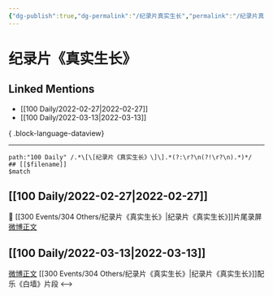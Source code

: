 ```yaml
---
{"dg-publish":true,"dg-permalink":"/纪录片真实生长","permalink":"/纪录片真实生长/","title":"纪录片《真实生长》","tags":[null],"created":"2022-11-09T17:12:51.000+08:00","updated":"2023-04-10T17:15:33.000+08:00"}
---
```


# 纪录片《真实生长》

## Linked Mentions
- [[100 Daily/2022-02-27\|2022-02-27]]
- [[100 Daily/2022-03-13\|2022-03-13]]

{ .block-language-dataview}

---

```expander
path:"100 Daily" /.*\[\[纪录片《真实生长》\]\].*(?:\r?\n(?!\r?\n).*)*/
## [[$filename]]
$match
```
## [[100 Daily/2022-02-27\|2022-02-27]]
💫 [[300 Events/304 Others/纪录片《真实生长》\|纪录片《真实生长》]]片尾录屏 [微博正文](https://m.weibo.cn/6466290670/4741630504469711)
## [[100 Daily/2022-03-13\|2022-03-13]]
[微博正文](https://weibo.com/detail/4746566235326917) [[300 Events/304 Others/纪录片《真实生长》\|纪录片《真实生长》]]配乐《白墙》片段
<-->
